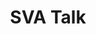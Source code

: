 ---
title: |
  SVA Talk
ongoing: false
years: 2021
link: https://docs.google.com/presentation/d/e/2PACX-1vQf7MIY0WjAHj1GMMXJTFXFdc9jG-rtmB6rokBFcvrMuTb0hLnrea1KV6TtXZzBZSUcjDZA8RKZmAKS/pub?start=false&loop=false&delayms=3000
description: >
  Studio Ercan–Li gave a talk on its design practice and work to [Anthony Zukofsky](https://anthonyzukofsky.com/)’s SVA class.
---